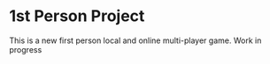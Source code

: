 # 1st Person Project

This is a new first person local and online multi-player game. Work in progress